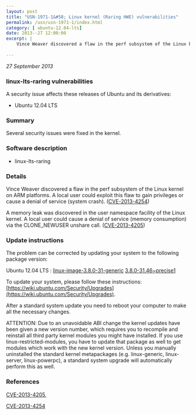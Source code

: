 ```yaml
---
layout: post
title: "USN-1971-1&#58; Linux kernel (Raring HWE) vulnerabilities"
permalink: /usn/usn-1971-1/index.html
category: [ ubuntu-12.04-lts]
date: 2013--27 12:00:00
excerpt: |
    Vince Weaver discovered a flaw in the perf subsystem of the Linux kernel on ARM platforms. A local user could exploit this flaw to gain privileges or cause a denial of service (system crash). ([CVE-2013-4254](http://people.ubuntu.com/~ubuntu-security/cve/CVE-2013-4254))
    
--- 
```

 
 

*27 September 2013*

### linux-lts-raring vulnerabilities

A security issue affects these releases of Ubuntu and its derivatives:

* Ubuntu 12.04 LTS

### Summary

Several security issues were fixed in the kernel. 

### Software description

* linux-lts-raring 

### Details

Vince Weaver discovered a flaw in the perf subsystem of the Linux kernel on ARM platforms. A local user could exploit this flaw to gain privileges or cause a denial of service (system crash). ([CVE-2013-4254](http://people.ubuntu.com/~ubuntu-security/cve/CVE-2013-4254))

A memory leak was discovered in the user namespace facility of the Linux kernel. A local user could cause a denial of service (memory consumption) via the CLONE_NEWUSER unshare call. ([CVE-2013-4205](http://people.ubuntu.com/~ubuntu-security/cve/CVE-2013-4205)) 

### Update instructions

The problem can be corrected by updating your system to the following package version:

Ubuntu 12.04 LTS
 : [linux-image-3.8.0-31-generic](https://launchpad.net/ubuntu/+source/linux-lts-raring) <span> [3.8.0-31.46~precise1](https://launchpad.net/ubuntu/+source/linux-lts-raring/3.8.0-31.46~precise1) </span> 

To update your system, please follow these instructions: [https://wiki.ubuntu.com/Security/Upgrades](https://wiki.ubuntu.com/Security/Upgrades).

After a standard system update you need to reboot your computer to make all the necessary changes.

ATTENTION: Due to an unavoidable ABI change the kernel updates have been given a new version number, which requires you to recompile and reinstall all third party kernel modules you might have installed. If you use linux-restricted-modules, you have to update that package as well to get modules which work with the new kernel version. Unless you manually uninstalled the standard kernel metapackages (e.g. linux-generic, linux-server, linux-powerpc), a standard system upgrade will automatically perform this as well. 

### References

 
 [CVE-2013-4205](http://people.ubuntu.com/~ubuntu-security/cve/CVE-2013-4205), 

 [CVE-2013-4254](http://people.ubuntu.com/~ubuntu-security/cve/CVE-2013-4254)
 

